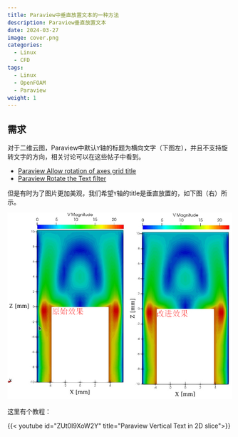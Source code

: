 ```yaml
---
title: Paraview中垂直放置文本的一种方法
description: Paraview垂直放置文本
date: 2024-03-27
image: cover.png
categories:
  - Linux
  - CFD
tags:
  - Linux
  - OpenFOAM
  - Paraview
weight: 1
---
```


## 需求
对于二维云图，Paraview中默认`Y`轴的标题为横向文字（下图左），并且不支持旋转文字的方向，相关讨论可以在这些帖子中看到。
- [Paraview Allow rotation of axes grid title](https://discourse.paraview.org/t/allow-rotation-of-axes-grid-title/9324)
- [Paraview Rotate the Text filter](https://discourse.paraview.org/t/rotate-the-text-filter/4528)

但是有时为了图片更加美观，我们希望`Y`轴的title是垂直放置的，如下图（右）所示。 

![示例云图效果](step0.jpg)

这里有个教程：

{{< youtube id="ZUt0I9XoW2Y" title="Paraview Vertical Text in 2D slice">}}


